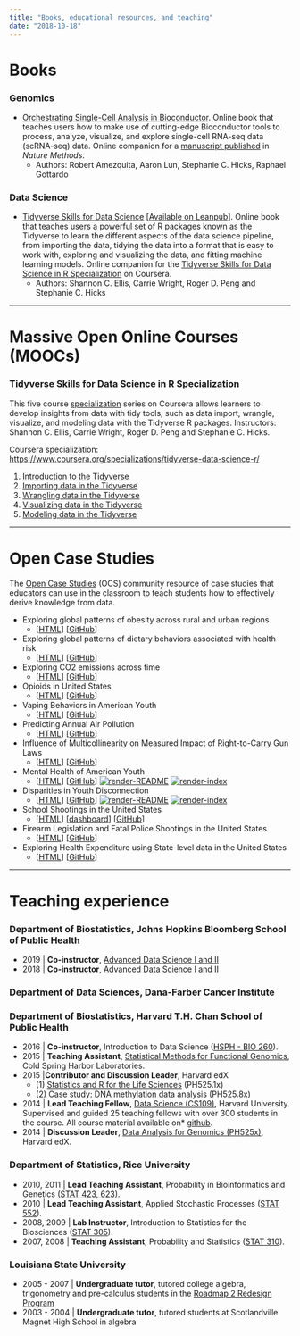 ```yaml
---
title: "Books, educational resources, and teaching"
date: "2018-10-18"
---
```


# Books


### Genomics 

- [Orchestrating Single-Cell Analysis in Bioconductor](http://bioconductor.org/books/release/OSCA/). Online book that teaches users how to make use of cutting-edge Bioconductor tools to process, analyze, visualize, and explore single-cell RNA-seq data (scRNA-seq) data. Online companion for a [manuscript published](https://doi.org/10.1038/s41592-019-0654-x) in _Nature Methods_.
  - Authors: Robert Amezquita, Aaron Lun, Stephanie C. Hicks, Raphael Gottardo


### Data Science 

- [Tidyverse Skills for Data Science](https://jhudatascience.org/tidyversecourse/) [[Available on Leanpub](https://leanpub.com/tidyverseskillsdatascience)]. Online book that teaches users a powerful set of R packages known as the Tidyverse to learn the different aspects of the data science pipeline, from importing the data, tidying the data into a format that is easy to work with, exploring and visualizing the data, and fitting machine learning models. Online companion for the [Tidyverse Skills for Data Science in R Specialization](https://www.coursera.org/specializations/tidyverse-data-science-r/) on Coursera.
  - Authors: Shannon C. Ellis, Carrie Wright, Roger D. Peng and Stephanie C. Hicks

--- 

# Massive Open Online Courses (MOOCs)

### Tidyverse Skills for Data Science in R Specialization

This five course [specialization](https://www.coursera.org/specializations/tidyverse-data-science-r/) series on Coursera allows learners to develop insights from data with tidy tools, such as data import, wrangle, visualize, and modeling data with the Tidyverse R packages. Instructors: Shannon C. Ellis, Carrie Wright, Roger D. Peng and Stephanie C. Hicks. 

Coursera specialization: https://www.coursera.org/specializations/tidyverse-data-science-r/

1. [Introduction to the Tidyverse](https://www.coursera.org/learn/tidyverse)
2. [Importing data in the Tidyverse](https://www.coursera.org/learn/tidyverse-importing-data)
3. [Wrangling data in the Tidyverse](https://www.coursera.org/learn/tidyverse-data-wrangling)
4. [Visualizing data in the Tidyverse](https://www.coursera.org/learn/tidyverse-visualize-data)
5. [Modeling data in the Tidyverse](https://www.coursera.org/learn/tidyverse-modelling-data)

--- 

# Open Case Studies

The [Open Case Studies](https://www.opencasestudies.org) (OCS) community resource of case studies that educators can use in the classroom to teach students how to effectively derive knowledge from data. 

- Exploring global patterns of obesity across rural and urban regions 
  - [[HTML](https://www.opencasestudies.org/ocs-bp-rural-and-urban-obesity)] [[GitHub](https://github.com/opencasestudies/ocs-bp-rural-and-urban-obesity)]
- Exploring global patterns of dietary behaviors associated with health risk 
  - [[HTML](https://www.opencasestudies.org/ocs-bp-diet)] [[GitHub](https://github.com/opencasestudies/)]
- Exploring CO2 emissions across time 
  - [[HTML](https://www.opencasestudies.org/ocs-bp-co2-emissions)] [[GitHub](https://github.com/opencasestudies/ocs-bp-co2-emissions)]
- Opioids in United States 
  - [[HTML](https://www.opencasestudies.org/ocs-bp-opioid-rural-urban)] [[GitHub](https://github.com/opencasestudies/ocs-bp-opioid-rural-urban)]
- Vaping Behaviors in American Youth 
  - [[HTML](https://www.opencasestudies.org/ocs-bp-vaping-case-study)] [[GitHub](https://github.com/opencasestudies/ocs-bp-vaping-case-study)]
- Predicting Annual Air Pollution 
  - [[HTML](https://www.opencasestudies.org/ocs-bp-air-pollution)] [[GitHub](https://github.com/opencasestudies/ocs-bp-air-pollution)]
- Influence of Multicollinearity on Measured Impact of Right-to-Carry Gun Laws 
  - [[HTML](https://www.opencasestudies.org/ocs-bp-RTC-analysis)] [[GitHub](https://github.com/opencasestudies/ocs-bp-RTC-analysis)]
- Mental Health of American Youth 
  - [[HTML](https://www.opencasestudies.org/ocs-bp-youth-mental-health)] [[GitHub](https://github.com/opencasestudies/ocs-bp-youth-mental-health)] [![render-README](https://github.com/opencasestudies/ocs-bp-youth-mental-health/workflows/render-README/badge.svg)](https://github.com/opencasestudies/ocs-bp-youth-mental-health/actions)
[![render-index](https://github.com/opencasestudies/ocs-bp-youth-mental-health/workflows/render-index/badge.svg)](https://github.com/opencasestudies/ocs-bp-youth-mental-health/actions)
- Disparities in Youth Disconnection  
  - [[HTML](https://www.opencasestudies.org/ocs-bp-youth-disconnection)] [[GitHub](https://github.com/opencasestudies/ocs-bp-youth-disconnection)] [![render-README](https://github.com/opencasestudies/ocs-bp-youth-disconnection/workflows/render-README/badge.svg)](https://github.com/opencasestudies/ocs-bp-youth-disconnection/actions) [![render-index](https://github.com/opencasestudies/ocs-bp-youth-disconnection/workflows/render-index/badge.svg)](https://github.com/opencasestudies/ocs-bp-youth-disconnection/actions)
- School Shootings in the United States 
  - [[HTML](https://www.opencasestudies.org/ocs-bp-school-shootings-dashboard)] [[dashboard](https://rsconnect.biostat.jhsph.edu/ocs-bp-school-shootings-dashboard)] [[GitHub](https://github.com/opencasestudies/ocs-bp-school-shootings-dashboard)]
- Firearm Legislation and Fatal Police Shootings in the United States
  - [[HTML](https://www.opencasestudies.org/ocs-police-shootings-firearm-legislation)] [[GitHub](https://github.com/opencasestudies/ocs-police-shootings-firearm-legislation)]   
- Exploring Health Expenditure using State-level data in the United States
  - [[HTML](https://www.opencasestudies.org/ocs-healthexpenditure)] [[GitHub](https://github.com/opencasestudies/ocs-healthexpenditure)] 


---

# Teaching experience

### Department of Biostatistics, Johns Hopkins Bloomberg School of Public Health

* 2019 | **Co-instructor**, [Advanced Data Science I and II](https://jhu-advdatasci.github.io/2019/)
* 2018 | **Co-instructor**, [Advanced Data Science I and II](https://jhu-advdatasci.github.io/2018/)

### Department of Data Sciences, Dana-Farber Cancer Institute
### Department of Biostatistics, Harvard T.H. Chan School of Public Health

* 2016 | **Co-instructor**, Introduction to Data Science ([HSPH - BIO 260](http://datasciencelabs.github.io/)).
* 2015 | **Teaching Assistant**, [Statistical Methods for Functional Genomics](http://meetings.cshl.edu/courses.aspx?course=c-data&year=15), Cold Spring Harbor Laboratories.
* 2015 |**Contributor and Discussion Leader**, Harvard edX
  * (1) [Statistics and R for the Life Sciences](https://courses.edx.org/courses/HarvardX/PH525.1x/1T2015/info) (PH525.1x)
  * (2) [Case study: DNA methylation data analysis](https://courses.edx.org/courses/HarvardX/PH525.8x/1T2015/info) (PH525.8x)
* 2014 | **Lead Teaching Fellow**, [Data Science (CS109)](http://cs109.github.io/2014/), Harvard University. Supervised and guided 25 teaching fellows with over 300 students in the course. All course material available on* [github](https://github.com/cs109/2014). 
* 2014 | **Discussion Leader**, [Data Analysis for Genomics (PH525x)](http://genomicsclass.github.io/book/), Harvard edX.

### Department of Statistics, Rice University 

* 2010, 2011 | **Lead Teaching Assistant**, Probability in Bioinformatics and Genetics ([STAT 423, 623](http://statistics.rice.edu/feed/CoursesDisplay.aspx?CID=471)).
* 2010 | **Lead Teaching Assistant**, Applied Stochastic Processes ([STAT 552](http://statistics.rice.edu/feed/CoursesDisplay.aspx?CID=444)).
* 2008, 2009 | **Lab Instructor**, Introduction to Statistics for the Biosciences ([STAT 305](http://statistics.rice.edu/feed/CoursesDisplay.aspx?CID=373)).
* 2007, 2008 | **Teaching Assistant**, Probability and Statistics ([STAT 310](http://statistics.rice.edu/feed/CoursesDisplay.aspx?CID=376)). 

### Louisiana State University 

* 2005 - 2007 | **Undergraduate tutor**, tutored college algebra, trigonometry and pre-calculus students in the [Roadmap 2 Redesign Program](https://www.math.lsu.edu/dept/courses/1021/Redesign)
* 2003 - 2004 | **Undergraduate tutor**, tutored students at Scotlandville Magnet High School in algebra
